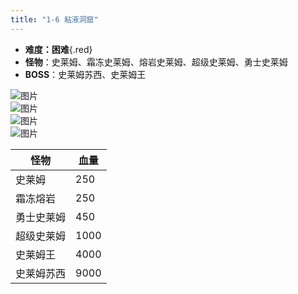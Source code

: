 ```yaml
---
title: "1-6 粘液洞窟"
---
```


+ **难度：困难**{.red}
+ **怪物**：史莱姆、霜冻史莱姆、熔岩史莱姆、超级史莱姆、勇士史莱姆
+ **BOSS**：史莱姆苏西、史莱姆王

![图片](https://pic.imgdb.cn/item/66581ad2d9c307b7e93b2ad8.webp)  
![图片](https://pic.imgdb.cn/item/66581ad3d9c307b7e93b2b59.webp)  
![图片](https://pic.imgdb.cn/item/66581ad3d9c307b7e93b2bb3.webp)  
![图片](https://pic.imgdb.cn/item/66581ad4d9c307b7e93b2c46.webp)

| 怪物 | 血量 |
| --- | --- |
| 史莱姆 | 250 |
| 霜冻熔岩 | 250 |
| 勇士史莱姆 | 450 |
| 超级史莱姆 | 1000 |
| 史莱姆王 | 4000 |
| 史莱姆苏西 | 9000 |
